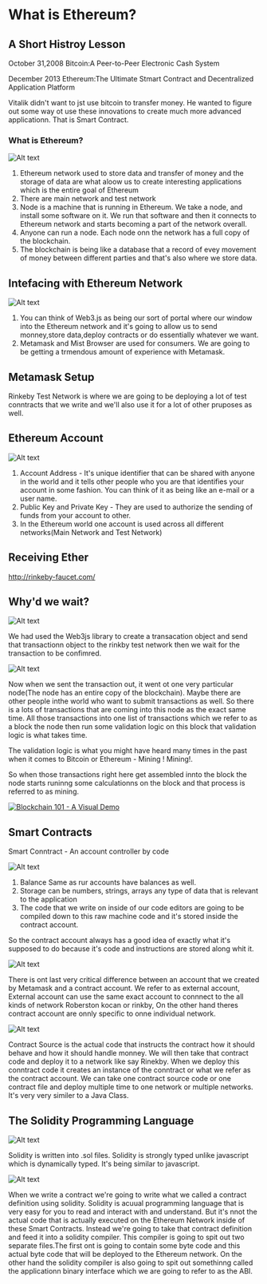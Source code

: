 # What is Ethereum?

## A Short Histroy Lesson

October 31,2008 
Bitcoin:A Peer-to-Peer Electronic Cash System

December 2013 Ethereum:The Ultimate Stmart Contract and Decentralized Application Platform

Vitalik didn't want to jst use bitcoin to transfer money. He wanted to figure out some way ot use these innovations to create much more advanced applicationn. That is Smart Contract.

### What is Ethereum?
![Alt text](https://raw.githubusercontent.com/Tyebile/Ethereum-and-Solidity-Guide/master/res/network.jpg)

1. Ethereum network used to store data and transfer of money and the storage of data are what aloow us to create interesting applications which is the entire goal of Ethereum
2. There are main network and test network
3. Node is a machine that is running in Ethereum. We take a node, and install some software on it. We run that software and then it connects to Ethereum network and starts becoming a part of the network overall.
4. Anyone can run a node. Each node onn the network has a full copy of the blockchain.
5. The blockchain is being like a database that a record of evey movement of money between different parties and that's also where we store data.

## Intefacing with Ethereum Network
![Alt text](https://raw.githubusercontent.com/Tyebile/Ethereum-and-Solidity-Guide/master/res/Interfacing.jpg)

1. You can think of Web3.js as being our sort of portal where our window into the Ethereum network and it's going to allow us to send monney,store data,deploy contracts or do essentially whatever we want.
2. Metamask and Mist Browser are used for consumers. We are going to be getting a trmendous amount of experience with Metamask.

## Metamask Setup

Rinkeby Test Network is where we are going to be deploying a lot of test conntracts that we write and we'll also use it for a lot of other pruposes as well.

## Ethereum Account
![Alt text](https://raw.githubusercontent.com/Tyebile/Ethereum-and-Solidity-Guide/master/res/account.jpg)

1. Account Address - It's unique identifier that can be shared with anyone in the world and it tells other people who you are that identifies your account in some fashion. You can think of it as being like an e-mail or a user name.
2. Public Key and Private Key - They are used to authorize the sending of funds from your account to other.
3. In the Ethereum world one account is used across all different networks(Main Network and Test Network)

## Receiving Ether

http://rinkeby-faucet.com/

## Why'd we wait?
![Alt text](https://raw.githubusercontent.com/Tyebile/Ethereum-and-Solidity-Guide/master/res/wait.jpg)

We had used the Web3js library to create a transacation object and send that transactionn object to the rinkby test network then we wait for the transaction to be confimred.

![Alt text](https://raw.githubusercontent.com/Tyebile/Ethereum-and-Solidity-Guide/master/res/transaction.jpg)

Now when we sent the transaction out, it went ot one very particular node(The node has an entire copy of the blockchain). Maybe there are other people inthe world who want to submit transactions as well. So there is a lots of transactions that are coming into this node as the exact same time. All those transactions into one list of transactions which we refer to as a block the node then run some validation logic on this block that validation logic is what takes time.

The validation logic is what you might have heard many times in the past when it comes to Bitcoin or Ethereum - Mining ! Mining!.

So when those transactions right here get assembled innto the block the node starts runinng some calculationns on the block and that process is referred to as mining.

[![Blockchain 101 - A Visual Demo](https://i.ytimg.com/vi/_160oMzblY8/hqdefault.jpg?sqp=-oaymwEXCNACELwBSFryq4qpAwkIARUAAIhCGAE=&rs=AOn4CLDFXF4TIRjsoFpo5ZRo71oKHDd4qQ)](https://www.youtube.com/watch?v=_160oMzblY8)

## Smart Contracts

Smart Conntract - An account controller by code

![Alt text](https://raw.githubusercontent.com/Tyebile/Ethereum-and-Solidity-Guide/master/res/contract_account.jpg)

1. Balance Same as rur accounts have balances as well.
2. Storage can be numbers, strings, arrays any type of data that is relevant to the application
3. The code that we write on inside of our code editors are going to be compiled down to this raw machine code and it's stored inside the contract account.

So the contract account always has a good idea of exactly what it's supposed to do because it's code and instructions are stored along whit it.

![Alt text](https://raw.githubusercontent.com/Tyebile/Ethereum-and-Solidity-Guide/master/res/different_from_account.jpg)

There is ont last very critical difference between an account that we created by Metamask and a contract account. We refer to as external account, External account can use the same exact account to connnect to the all kinds of network Roberston kocan or rinkby, On the other hand theres contract account are onnly specific to onne individual network.

![Alt text](https://raw.githubusercontent.com/Tyebile/Ethereum-and-Solidity-Guide/master/res/contract_source.jpg)

Contract Source is the actual code that instructs the contract how it should behave and how it should handle monney. We will then take that contract code and deploy it to a network like say Rinekby. When we deploy this conntract code it creates an instance of the conntract or what we refer as the contract account. We can take one contract source code or one contract file and deploy multiple time to one network or multiple networks. It's very very similer to a Java Class.

## The Solidity Programming Language

![Alt text](https://raw.githubusercontent.com/Tyebile/Ethereum-and-Solidity-Guide/master/res/solidity.jpg)

Solidity is written into .sol files. Solidity is strongly typed unlike javascript which is dynamically typed. It's being similar to javascript.

![Alt text](https://raw.githubusercontent.com/Tyebile/Ethereum-and-Solidity-Guide/master/res/definition.jpg)

When we write a contract we're going to write what we called a contract definition using solidity. Solidity is acuual programming language that is very easy for you to read and interact with and understand. But it's nnot the actual code that is actually executed on the Ethereum Network inside of these Smart Contracts. Instead we're going to take that contract definition and feed it into a solidity compiler. This compiler is going to spit out two separate files.The first ont is going to contain some byte code and this actual byte code that will be deployed to the Ethereum network. On the other hand the solidity compiler is also going to spit out somethinng called the applicationn binary interface which we are going to refer to as the ABI.